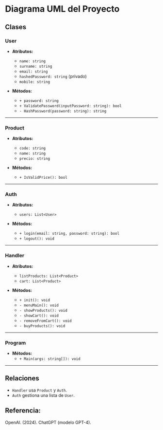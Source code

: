 # Diagrama UML del Proyecto

## Clases

### **User**
- **Atributos:**
  - `name: string`
  - `surname: string`
  - `email: string`
  - `hashedPassword: string` (privado)
  - `mobile: string`

- **Métodos:**
  - `+ password: string`
  - `+ ValidatePassword(inputPassword: string): bool`
  - `- HashPassword(password: string): string`

---

### **Product**
- **Atributos:**
  - `code: string`
  - `name: string`
  - `precio: string`

- **Métodos:**
  - `+ IsValidPrice(): bool`

---

### **Auth**
- **Atributos:**
  - `users: List<User>`

- **Métodos:**
  - `+ login(email: string, password: string): bool`
  - `+ logout(): void`

---

### **Handler**
- **Atributos:**
  - `listProducts: List<Product>`
  - `cart: List<Product>`

- **Métodos:**
  - `+ init(): void`
  - `- menuMain(): void`
  - `- showProducts(): void`
  - `- showCart(): void`
  - `- removeFromCart(): void`
  - `- buyProducts(): void`

---

### **Program**
- **Métodos:**
  - `+ Main(args: string[]): void`

---

## Relaciones
- `Handler` usa `Product` y `Auth`.
- `Auth` gestiona una lista de `User`.

## Referencia:

OpenAI. (2024). ChatGPT (modelo GPT-4). 
